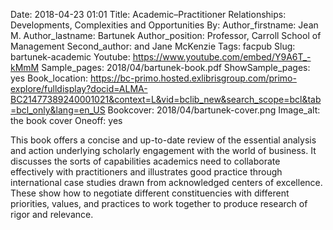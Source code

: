 Date: 2018-04-23 01:01
Title: Academic–Practitioner Relationships: Developments, Complexities and Opportunities
By:
Author_firstname: Jean M. 
Author_lastname: Bartunek 
Author_position: Professor, Carroll School of Management
Second_author: <!--Only add if there's a second name--> and Jane McKenzie
Tags: facpub
Slug: bartunek-academic
Youtube: https://www.youtube.com/embed/Y9A6T_-kMmM
Sample_pages: 2018/04/bartunek-book.pdf
ShowSample_pages: yes
Book_location: https://bc-primo.hosted.exlibrisgroup.com/primo-explore/fulldisplay?docid=ALMA-BC21477389240001021&context=L&vid=bclib_new&search_scope=bcl&tab=bcl_only&lang=en_US
Bookcover: 2018/04/bartunek-cover.png
Image_alt: the book cover
Oneoff: yes

This book offers a concise and up-to-date review of the essential analysis and action underlying scholarly engagement with the world of business. It discusses the sorts of capabilities academics need to collaborate effectively with practitioners and illustrates good practice through international case studies drawn from acknowledged centers of excellence. These show how to negotiate different constituencies with different priorities, values, and practices to work together to produce research of rigor and relevance.
